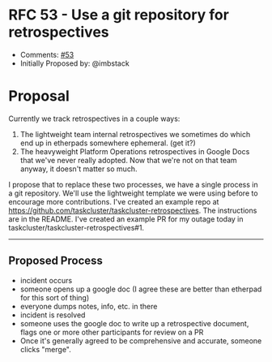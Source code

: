 # RFC 53 - Use a git repository for retrospectives
* Comments: [#53](https://api.github.com/repos/taskcluster/taskcluster-rfcs/issues/53)
* Initially Proposed by: @imbstack

# Proposal
Currently we track retrospectives in a couple ways:

1. The lightweight team internal retrospectives we sometimes do which end up in etherpads somewhere ephemeral. (get it?)
2. The heavyweight Platform Operations retrospectives in Google Docs that we've never really adopted. Now that we're not on that team anyway, it doesn't matter so much.

I propose that to replace these two processes, we have a single process in a git repository. We'll use the lightweight template we were using before to encourage more contributions. I've created an example repo at https://github.com/taskcluster/taskcluster-retrospectives. The instructions are in the README. I've created an example PR for my outage today in taskcluster/taskcluster-retrospectives#1.

---

## Proposed Process

 * incident occurs
 * someone opens up a google doc (I agree these are better than etherpad for this sort of thing)
 * everyone dumps notes, info, etc. in there
 * incident is resolved
 * someone uses the google doc to write up a retrospective document, flags one or more other participants for review on a PR
 * Once it's generally agreed to be comprehensive and accurate, someone clicks "merge".
